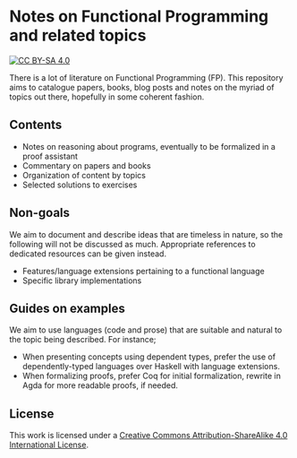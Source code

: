 # Notes on Functional Programming and related topics
[![CC BY-SA 4.0][cc-by-sa-shield]][cc-by-sa]

There is a lot of literature on Functional Programming (FP).  This
repository aims to catalogue papers, books, blog posts and notes on
the myriad of topics out there, hopefully in some coherent fashion.

## Contents
- Notes on reasoning about programs, eventually to be formalized in a
  proof assistant
- Commentary on papers and books
- Organization of content by topics
- Selected solutions to exercises

## Non-goals
We aim to document and describe ideas that are timeless in nature, so
the following will not be discussed as much.  Appropriate references
to dedicated resources can be given instead.

- Features/language extensions pertaining to a functional language
- Specific library implementations

## Guides on examples
We aim to use languages (code and prose) that are suitable and natural
to the topic being described.  For instance;

- When presenting concepts using dependent types, prefer the use of
  dependently-typed languages over Haskell with language extensions.
- When formalizing proofs, prefer Coq for initial formalization,
  rewrite in Agda for more readable proofs, if needed.

## License
This work is licensed under a [Creative Commons Attribution-ShareAlike 4.0
International License][cc-by-sa].

[cc-by-sa]: http://creativecommons.org/licenses/by-sa/4.0/
[cc-by-sa-image]: https://licensebuttons.net/l/by-sa/4.0/88x31.png
[cc-by-sa-shield]: https://img.shields.io/badge/License-CC%20BY--SA%204.0-lightgrey.svg
